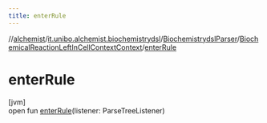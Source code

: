 ```yaml
---
title: enterRule
---
```

//[alchemist](../../../../index.html)/[it.unibo.alchemist.biochemistrydsl](../../index.html)/[BiochemistrydslParser](../index.html)/[BiochemicalReactionLeftInCellContextContext](index.html)/[enterRule](enter-rule.html)



# enterRule



[jvm]\
open fun [enterRule](enter-rule.html)(listener: ParseTreeListener)




